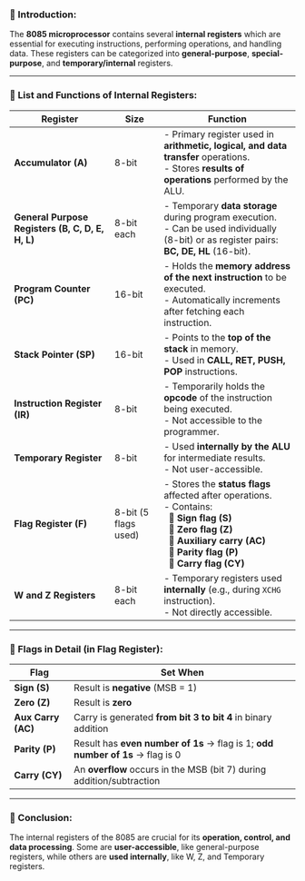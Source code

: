 ### 🔹 Introduction:

The **8085 microprocessor** contains several **internal registers** which are essential for executing instructions, performing operations, and handling data. These registers can be categorized into **general-purpose**, **special-purpose**, and **temporary/internal** registers.

---

### 🔹 List and Functions of Internal Registers:

| **Register**                                     | **Size**             | **Function**                                                                                                                                                                                                                     |
| ------------------------------------------------ | -------------------- | -------------------------------------------------------------------------------------------------------------------------------------------------------------------------------------------------------------------------------- |
| **Accumulator (A)**                              | 8-bit                | - Primary register used in **arithmetic, logical, and data transfer** operations. <br> - Stores **results of operations** performed by the ALU.                                                                                  |
| **General Purpose Registers (B, C, D, E, H, L)** | 8-bit each           | - Temporary **data storage** during program execution. <br> - Can be used individually (8-bit) or as register pairs: **BC, DE, HL** (16-bit).                                                                                    |
| **Program Counter (PC)**                         | 16-bit               | - Holds the **memory address of the next instruction** to be executed. <br> - Automatically increments after fetching each instruction.                                                                                          |
| **Stack Pointer (SP)**                           | 16-bit               | - Points to the **top of the stack** in memory. <br> - Used in **CALL, RET, PUSH, POP** instructions.                                                                                                                            |
| **Instruction Register (IR)**                    | 8-bit                | - Temporarily holds the **opcode** of the instruction being executed. <br> - Not accessible to the programmer.                                                                                                                   |
| **Temporary Register**                           | 8-bit                | - Used **internally by the ALU** for intermediate results. <br> - Not user-accessible.                                                                                                                                           |
| **Flag Register (F)**                            | 8-bit (5 flags used) | - Stores the **status flags** affected after operations. <br> - Contains: <br>   🔹 **Sign flag (S)** <br>   🔹 **Zero flag (Z)** <br>   🔹 **Auxiliary carry (AC)** <br>   🔹 **Parity flag (P)** <br>   🔹 **Carry flag (CY)** |
| **W and Z Registers**                            | 8-bit each           | - Temporary registers used **internally** (e.g., during `XCHG` instruction). <br> - Not directly accessible.                                                                                                                     |

---

### 🔹 Flags in Detail (in Flag Register):

| **Flag**           | **Set When**                                                                   |
| ------------------ | ------------------------------------------------------------------------------ |
| **Sign (S)**       | Result is **negative** (MSB = 1)                                               |
| **Zero (Z)**       | Result is **zero**                                                             |
| **Aux Carry (AC)** | Carry is generated **from bit 3 to bit 4** in binary addition                  |
| **Parity (P)**     | Result has **even number of 1s** → flag is 1; **odd number of 1s** → flag is 0 |
| **Carry (CY)**     | An **overflow** occurs in the MSB (bit 7) during addition/subtraction          |

---
### 🔹 Conclusion:
The internal registers of the 8085 are crucial for its **operation, control, and data processing**. Some are **user-accessible**, like general-purpose registers, while others are **used internally**, like W, Z, and Temporary registers.

